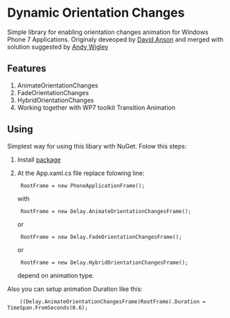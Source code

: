 # Dynamic Orientation Changes

Simple library for enabling orientation changes animation for Windows Phone 7 Applications. Originaly deveoped by [David Anson](http://blogs.msdn.com/b/delay/archive/2010/09/28/this-one-s-for-you-gregor-mendel-code-to-animate-and-fade-windows-phone-orientation-changes-now-supports-a-new-mode-hybrid.aspx) and merged with solution suggested by [Andy Wigley](http://mobileworld.appamundi.com/blogs/andywigley/archive/2010/11/24/best-of-breed-page-rotation-animations.aspx)

## Features

1. AnimateOrientationChanges
2. FadeOrientationChanges
3. HybridOrientationChanges
4. Working together with WP7 toolkit Transition Animation

## Using

Simplest way for using this libary with NuGet. Folow this steps:
1. Install [package](https://nuget.org/packages/DynamicOrientationChanges)
2. At the  App.xaml.cs file replace folowing line:

		RootFrame = new PhoneApplicationFrame();

   with

        RootFrame = new Delay.AnimateOrientationChangesFrame();

   or

   		RootFrame = new Delay.FadeOrientationChangesFrame();

   or

   		RootFrame = new Delay.HybridOrientationChangesFrame();

   depend on animation type.

Also you can setup animation Duration like this:

		((Delay.AnimateOrientationChangesFrame)RootFrame).Duration = TimeSpan.FromSeconds(0.6);